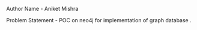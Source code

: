 Author Name - Aniket Mishra

Problem Statement - POC on neo4j for implementation of graph database .
